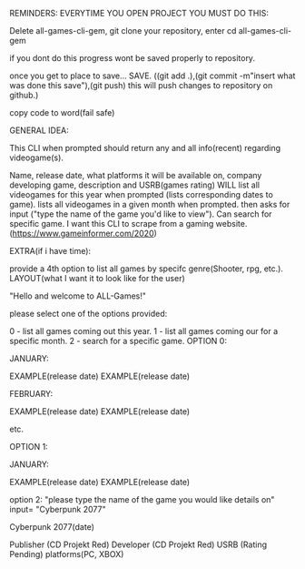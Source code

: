 REMINDERS: EVERYTIME YOU OPEN PROJECT YOU MUST DO THIS:

Delete all-games-cli-gem, git clone your repository, enter cd all-games-cli-gem

if you dont do this progress wont be saved properly to repository.

once you get to place to save... SAVE. ((git add .),(git commit -m"insert what was done this save"),(git push) this will push changes to repository on github.)

copy code to word(fail safe)

GENERAL IDEA:

This CLI when prompted should return any and all info(recent) regarding videogame(s).

Name, release date, what platforms it will be available on, company developing game, description and USRB(games rating)
WILL list all videogames for this year when prompted (lists corresponding dates to game).
lists all videogames in a given month when prompted.
then asks for input ("type the name of the game you'd like to view").
Can search for specific game.
I want this CLI to scrape from a gaming website.(https://www.gameinformer.com/2020)

EXTRA(if i have time):

provide a 4th option to list all games by specifc genre(Shooter, rpg, etc.).
LAYOUT(what I want it to look like for the user)

"Hello and welcome to ALL-Games!"

please select one of the options provided:

0 - list all games coming out this year.
1 - list all games coming our for a specific month.
2 - search for a specific game.
OPTION 0:

JANUARY:

EXAMPLE(release date)
EXAMPLE(release date)

FEBRUARY:

EXAMPLE(release date)
EXAMPLE(release date)

etc.

OPTION 1:

JANUARY:

EXAMPLE(release date)
EXAMPLE(release date)

option 2: "please type the name of the game you would like details on" input= "Cyberpunk 2077"

Cyberpunk 2077(date)

Publisher (CD Projekt Red)
Developer (CD Projekt Red)
USRB (Rating Pending)
platforms(PC, XBOX)
